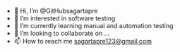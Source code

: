 - 👋 Hi, I’m @GitHubsagartapre
- 👀 I’m interested in software testing
- 🌱 I’m currently learning manual and automation testing
- 💞️ I’m looking to collaborate on ...
- 📫 How to reach me sagartapre123@gmail.com

<!---
GitHubsagartapre/GitHubsagartapre is a ✨ special ✨ repository because its `README.md` (this file) appears on your GitHub profile.
You can click the Preview link to take a look at your changes.
--->
